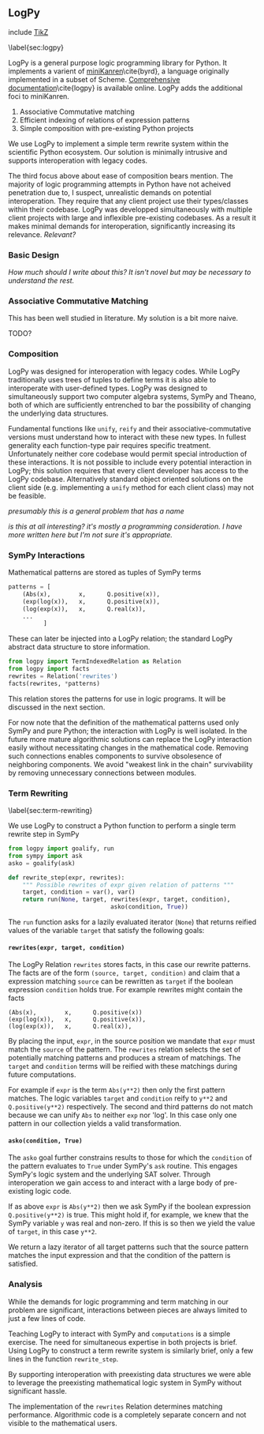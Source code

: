 
LogPy
-----

include [TikZ](tikz_pattern.md)

\label{sec:logpy}

LogPy is a general purpose logic programming library for Python.  It implements a varient of [miniKanren](http://kanren.sourceforge.net/)\cite{byrd}, a language originally implemented in a subset of Scheme.  [Comprehensive documentation](http://github.com/logpy/logpy/tree/master/docs)\cite{logpy} is available online.  LogPy adds the additional foci to miniKanren.

1.  Associative Commutative matching
2.  Efficient indexing of relations of expression patterns
3.  Simple composition with pre-existing Python projects

We use LogPy to implement a simple term rewrite system within the scientific Python ecosystem.  Our solution is minimally intrusive and supports interoperation with legacy codes.

The third focus above about ease of composition bears mention.  The majority of logic programming attempts in Python have not acheived penetration due to, I suspect, unrealistic demands on potential interoperation.  They require that any client project use their types/classes within their codebase.  LogPy was developped simultaneously with multiple client projects with large and inflexible pre-existing codebases.  As a result it makes minimal demands for interoperation, significantly increasing its relevance.  *Relevant?*


### Basic Design

*How much should I write about this?  It isn't novel but may be necessary to understand the rest.*


### Associative Commutative Matching

This has been well studied in literature.  My solution is a bit more naive.  

TODO?


### Composition

LogPy was designed for interoperation with legacy codes.  While LogPy traditionally uses trees of tuples to define terms it is also able to interoperate with user-defined types.  LogPy was designed to simultaneously support two computer algebra systems, SymPy and Theano, both of which are sufficiently entrenched to bar the possibility of changing the underlying data structures.

Fundamental functions like `unify`, `reify` and their associative-commutative versions must understand how to interact with these new types.  In fullest generality each function-type pair requires specific treatment.  Unfortunately neither core codebase would permit special introduction of these interactions.  It is not possible to include every potential interaction in LogPy; this solution requires that every client developer has access to the LogPy codebase.  Alternatively standard object oriented solutions on the client side (e.g. implementing a `unify` method for each client class) may not be feasible.

*presumably this is a general problem that has a name*

*is this at all interesting? it's mostly a programming consideration.  I have more written here but I'm not sure it's appropriate.*


### SymPy Interactions

Mathematical patterns are stored as tuples of SymPy terms 

~~~~~~~~~~~~Python
patterns = [
    (Abs(x),        x,      Q.positive(x)),
    (exp(log(x)),   x,      Q.positive(x)),
    (log(exp(x)),   x,      Q.real(x)),
    ...    
          ]
~~~~~~~~~~~~

These can later be injected into a LogPy relation; the standard LogPy abstract data structure to store information.

~~~~~~~~~~~~Python
from logpy import TermIndexedRelation as Relation
from logpy import facts
rewrites = Relation('rewrites')
facts(rewrites, *patterns)
~~~~~~~~~~~~

This relation stores the patterns for use in logic programs.  It will be discussed in the next section.

For now note that the definition of the mathematical patterns used only SymPy and pure Python; the interaction with LogPy is well isolated.  In the future more mature algorithmic solutions can replace the LogPy interaction easily without necessitating changes in the mathematical code.  Removing such connections enables components to survive obsolesence of neighboring components.  We avoid "weakest link in the chain" survivability by removing unnecessary connections between modules.

### Term Rewriting

\label{sec:term-rewriting}

We use LogPy to construct a Python function to perform a single term rewrite step in SymPy

~~~~~~~~~~Python
from logpy import goalify, run
from sympy import ask
asko = goalify(ask)

def rewrite_step(expr, rewrites):
    """ Possible rewrites of expr given relation of patterns """
    target, condition = var(), var()
    return run(None, target, rewrites(expr, target, condition),
                             asko(condition, True))
~~~~~~~~~~

The `run` function asks for a lazily evaluated iterator (`None`) that returns reified values of the variable `target` that satisfy the following goals:
    
#### `rewrites(expr, target, condition)`

The LogPy Relation `rewrites` stores facts, in this case our rewrite patterns.  The facts are of the form `(source, target, condition)` and claim that a expression matching `source` can be rewritten as `target` if the boolean expression `condition` holds true.  For example rewrites might contain the facts
    
    (Abs(x),        x,      Q.positive(x))
    (exp(log(x)),   x,      Q.positive(x)),
    (log(exp(x)),   x,      Q.real(x)),

    
By placing the input, `expr`, in the source position we mandate that `expr` must match the `source` of the pattern.  The `rewrites` relation selects the set of potentially matching patterns and produces a stream of matchings.  The `target` and `condition` terms will be reified with these matchings during future computations.

For example if `expr` is the term `Abs(y**2)` then only the first pattern matches.  The logic variables `target` and `condition` reify to `y**2` and `Q.positive(y**2)` respectively.  The second and third patterns do not match because we can unify `Abs` to neither `exp` nor 'log'.  In this case only one pattern in our collection yields a valid transformation.

#### `asko(condition, True)`

The `asko` goal further constrains results to those for which the `condition` of the pattern  evaluates to `True` under SymPy's `ask` routine.  This engages SymPy's logic system and the underlying SAT solver.  Through interoperation we gain access to and interact with a large body of pre-existing logic code.

If as above `expr` is `Abs(y**2)` then we ask SymPy if the boolean expression `Q.positive(y**2)` is true.  This might hold if, for example, we knew that the SymPy variable `y` was real and non-zero.  If this is so then we yield the value of `target`, in this case `y**2`.


We return a lazy iterator of all target patterns such that the source pattern matches the input expression and that the condition of the pattern is satisfied.


### Analysis

While the demands for logic programming and term matching in our problem are significant, interactions between pieces are always limited to just a few lines of code.  

Teaching LogPy to interact with SymPy and `computations` is a simple exercise.  The need for simultaneous expertise in both projects is brief.  Using LogPy to construct a term rewrite system is similarly brief, only a few lines in the function `rewrite_step`.

By supporting interoperation with preexisting data structures we were able to leverage the preexisting mathematical logic system in SymPy without significant hassle.

The implementation of the `rewrites` Relation determines matching performance.  Algorithmic code is a completely separate concern and not visible to the mathematical users.

